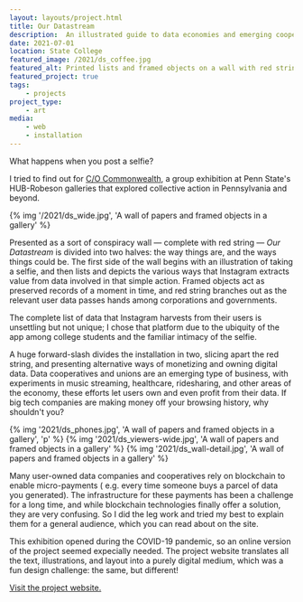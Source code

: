 ```yaml
---
layout: layouts/project.html
title: Our Datastream
description:  An illustrated guide to data economies and emerging cooperatives.
date: 2021-07-01
location: State College
featured_image: /2021/ds_coffee.jpg
featured_alt: Printed lists and framed objects on a wall with red string.
featured_project: true
tags: 
    - projects
project_type:
    - art
media: 
    - web
    - installation
---
```


What happens when you post a selfie? 

I tried to find out for [C/O Commonwealth](https://www.collegian.psu.edu/news/campus/c-o-commonwealth-in-penn-states-hub-galleries-brings-focus-to-unjust-systems-of-power/article_d4875d3e-dac7-11eb-8c63-9bfb0b555590.html), a group exhibition at Penn State's HUB-Robeson galleries that explored collective action in Pennsylvania and beyond. 

{% img '/2021/ds_wide.jpg', 'A wall of papers and framed objects in a gallery' %}

Presented as a sort of conspiracy wall — complete with red string — _Our Datastream_ is divided into two halves: the way things are, and the ways things could be. The first side of the wall begins with an illustration of taking a selfie, and then lists and depicts the various ways that Instagram extracts value from data involved in that simple action. Framed objects act as preserved records of a moment in time, and red string branches out as the relevant user data passes hands among corporations and governments. 

The complete list of data that Instagram harvests from their users is unsettling but not unique; I chose that platform due to the ubiquity of the app among college students and the familiar intimacy of the selfie.

A huge forward-slash divides the installation in two, slicing apart the red string, and presenting alternative ways of monetizing and owning digital data. Data cooperatives and unions are an emerging type of business, with experiments in music streaming, healthcare, ridesharing, and other areas of the economy, these efforts let users own and even profit from their data. If big tech companies are making money off your browsing history, why shouldn't you? 

<div class="gallery">
{% img '2021/ds_phones.jpg', 'A wall of papers and framed objects in a gallery', 'p' %}
{% img '2021/ds_viewers-wide.jpg', 'A wall of papers and framed objects in a gallery' %}
{% img '2021/ds_wall-detail.jpg', 'A wall of papers and framed objects in a gallery' %}
</div>

Many user-owned data companies and cooperatives rely on blockchain to enable micro-payments \( e.g. every time someone buys a parcel of data you generated\). The infrastructure for these payments has been a challenge for a long time, and while blockchain technologies finally offer a solution, they are very confusing. So I did the leg work and tried my best to explain them for a general audience, which you can read about on the site. 

This exhibition opened during the COVID-19 pandemic, so an online version of the project seemed expecially needed. The project website translates all the text, illustrations, and layout into a purely digital medium, which was a fun design challenge: the same, but different! 

[Visit the project website.](https://ourdata.stream)